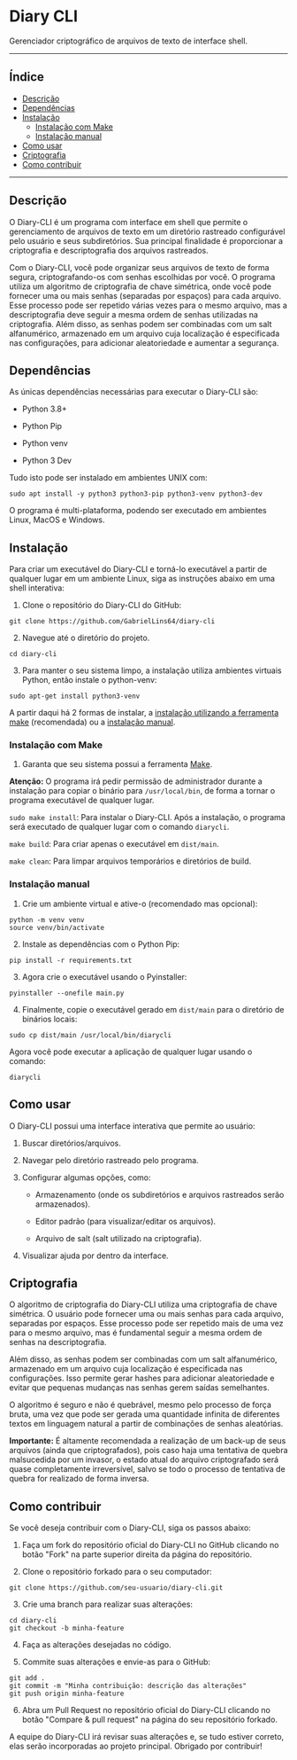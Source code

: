 <h1>Diary CLI</h1>

Gerenciador criptográfico de arquivos de texto de interface shell.

---

<h2>Índice</h2>

- [Descrição](#descrição)
- [Dependências](#dependências)
- [Instalação](#instalação)
  - [Instalação com Make](#instalação-com-make)
  - [Instalação manual](#instalação-manual)
- [Como usar](#como-usar)
- [Criptografia](#criptografia)
- [Como contribuir](#como-contribuir)


---

## Descrição

O Diary-CLI é um programa com interface em shell que permite o gerenciamento de arquivos de texto em um diretório rastreado configurável pelo usuário e seus subdiretórios. Sua principal finalidade é proporcionar a criptografia e descriptografia dos arquivos rastreados.

Com o Diary-CLI, você pode organizar seus arquivos de texto de forma segura, criptografando-os com senhas escolhidas por você. O programa utiliza um algoritmo de criptografia de chave simétrica, onde você pode fornecer uma ou mais senhas (separadas por espaços) para cada arquivo. Esse processo pode ser repetido várias vezes para o mesmo arquivo, mas a descriptografia deve seguir a mesma ordem de senhas utilizadas na criptografia. Além disso, as senhas podem ser combinadas com um salt alfanumérico, armazenado em um arquivo cuja localização é especificada nas configurações, para adicionar aleatoriedade e aumentar a segurança.

## Dependências

As únicas dependências necessárias para executar o Diary-CLI são:

- Python 3.8+

- Python Pip

- Python venv

- Python 3 Dev

Tudo isto pode ser instalado em ambientes UNIX com:

```shell
sudo apt install -y python3 python3-pip python3-venv python3-dev
```

O programa é multi-plataforma, podendo ser executado em ambientes Linux, MacOS e Windows.

## Instalação

Para criar um executável do Diary-CLI e torná-lo executável a partir de qualquer lugar em um ambiente Linux, siga as instruções abaixo em uma shell interativa:

1. Clone o repositório do Diary-CLI do GitHub:

```shell
git clone https://github.com/GabrielLins64/diary-cli
```

2. Navegue até o diretório do projeto.

```shell
cd diary-cli
```

3. Para manter o seu sistema limpo, a instalação utiliza ambientes virtuais Python, então instale o python-venv:

```shell
sudo apt-get install python3-venv
```

A partir daqui há 2 formas de instalar, a [instalação utilizando a ferramenta make](#instalação-com-make) (recomendada) ou a [instalação manual](#instalação-manual).

### Instalação com Make

1. Garanta que seu sistema possui a ferramenta [Make](https://www.gnu.org/software/make/).

**Atenção:** O programa irá pedir permissão de administrador durante a instalação para copiar o binário para `/usr/local/bin`, de forma a tornar o programa executável de qualquer lugar.

`sudo make install`: Para instalar o Diary-CLI. Após a instalação, o programa será executado de qualquer lugar com o comando `diarycli`.

`make build`: Para criar apenas o executável em `dist/main`.

`make clean`: Para limpar arquivos temporários e diretórios de build.

### Instalação manual

1. Crie um ambiente virtual e ative-o (recomendado mas opcional):

```shell
python -m venv venv
source venv/bin/activate
```

2. Instale as dependências com o Python Pip:

```shell
pip install -r requirements.txt
```

3. Agora crie o executável usando o Pyinstaller:

```shell
pyinstaller --onefile main.py
```

4. Finalmente, copie o executável gerado em `dist/main` para o diretório de binários locais:

```shell
sudo cp dist/main /usr/local/bin/diarycli
```

Agora você pode executar a aplicação de qualquer lugar usando o comando:

```shell
diarycli
```

## Como usar

O Diary-CLI possui uma interface interativa que permite ao usuário:

1. Buscar diretórios/arquivos.

2. Navegar pelo diretório rastreado pelo programa.

3. Configurar algumas opções, como:
   
   - Armazenamento (onde os subdiretórios e arquivos rastreados serão armazenados).

   - Editor padrão (para visualizar/editar os arquivos).

   - Arquivo de salt (salt utilizado na criptografia).

4. Visualizar ajuda por dentro da interface.

## Criptografia

O algoritmo de criptografia do Diary-CLI utiliza uma criptografia de chave simétrica. O usuário pode fornecer uma ou mais senhas para cada arquivo, separadas por espaços. Esse processo pode ser repetido mais de uma vez para o mesmo arquivo, mas é fundamental seguir a mesma ordem de senhas na descriptografia.

Além disso, as senhas podem ser combinadas com um salt alfanumérico, armazenado em um arquivo cuja localização é especificada nas configurações. Isso permite gerar hashes para adicionar aleatoriedade e evitar que pequenas mudanças nas senhas gerem saídas semelhantes.

O algoritmo é seguro e não é quebrável, mesmo pelo processo de força bruta, uma vez que pode ser gerada uma quantidade infinita de diferentes textos em linguagem natural a partir de combinações de senhas aleatórias.

**Importante:** É altamente recomendada a realização de um back-up de seus arquivos (ainda que criptografados), pois caso haja uma tentativa de quebra malsucedida por um invasor, o estado atual do arquivo criptografado será quase completamente irreversível, salvo se todo o processo de tentativa de quebra for realizado de forma inversa.

## Como contribuir

Se você deseja contribuir com o Diary-CLI, siga os passos abaixo:

1. Faça um fork do repositório oficial do Diary-CLI no GitHub clicando no botão "Fork" na parte superior direita da página do repositório.

2. Clone o repositório forkado para o seu computador:

```shell
git clone https://github.com/seu-usuario/diary-cli.git
```

3. Crie uma branch para realizar suas alterações:

```shell
cd diary-cli
git checkout -b minha-feature
```

4. Faça as alterações desejadas no código.

5. Commite suas alterações e envie-as para o GitHub:

```shell
git add .
git commit -m "Minha contribuição: descrição das alterações"
git push origin minha-feature
```

6. Abra um Pull Request no repositório oficial do Diary-CLI clicando no botão "Compare & pull request" na página do seu repositório forkado.

A equipe do Diary-CLI irá revisar suas alterações e, se tudo estiver correto, elas serão incorporadas ao projeto principal. Obrigado por contribuir!

